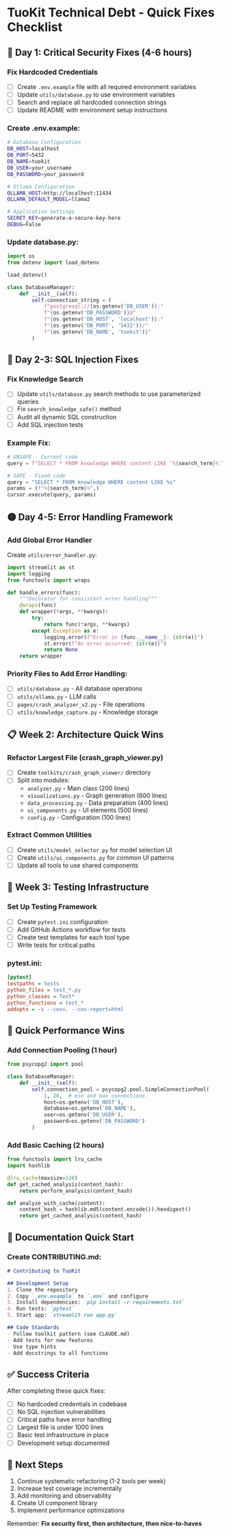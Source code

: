 # TuoKit Technical Debt - Quick Fixes Checklist

## 🚨 Day 1: Critical Security Fixes (4-6 hours)

### Fix Hardcoded Credentials
- [ ] Create `.env.example` file with all required environment variables
- [ ] Update `utils/database.py` to use environment variables
- [ ] Search and replace all hardcoded connection strings
- [ ] Update README with environment setup instructions

### Create .env.example:
```bash
# Database Configuration
DB_HOST=localhost
DB_PORT=5432
DB_NAME=tuokit
DB_USER=your_username
DB_PASSWORD=your_password

# Ollama Configuration
OLLAMA_HOST=http://localhost:11434
OLLAMA_DEFAULT_MODEL=llama2

# Application Settings
SECRET_KEY=generate-a-secure-key-here
DEBUG=False
```

### Update database.py:
```python
import os
from dotenv import load_dotenv

load_dotenv()

class DatabaseManager:
    def __init__(self):
        self.connection_string = (
            f"postgresql://{os.getenv('DB_USER')}:"
            f"{os.getenv('DB_PASSWORD')}@"
            f"{os.getenv('DB_HOST', 'localhost')}:"
            f"{os.getenv('DB_PORT', '5432')}/"
            f"{os.getenv('DB_NAME', 'tuokit')}"
        )
```

## 🔴 Day 2-3: SQL Injection Fixes

### Fix Knowledge Search
- [ ] Update `utils/database.py` search methods to use parameterized queries
- [ ] Fix `search_knowledge_safe()` method
- [ ] Audit all dynamic SQL construction
- [ ] Add SQL injection tests

### Example Fix:
```python
# UNSAFE - Current code
query = f"SELECT * FROM knowledge WHERE content LIKE '%{search_term}%'"

# SAFE - Fixed code
query = "SELECT * FROM knowledge WHERE content LIKE %s"
params = (f"%{search_term}%",)
cursor.execute(query, params)
```

## 🟡 Day 4-5: Error Handling Framework

### Add Global Error Handler
Create `utils/error_handler.py`:
```python
import streamlit as st
import logging
from functools import wraps

def handle_errors(func):
    """Decorator for consistent error handling"""
    @wraps(func)
    def wrapper(*args, **kwargs):
        try:
            return func(*args, **kwargs)
        except Exception as e:
            logging.error(f"Error in {func.__name__}: {str(e)}")
            st.error(f"An error occurred: {str(e)}")
            return None
    return wrapper
```

### Priority Files to Add Error Handling:
- [ ] `utils/database.py` - All database operations
- [ ] `utils/ollama.py` - LLM calls
- [ ] `pages/crash_analyzer_v2.py` - File operations
- [ ] `utils/knowledge_capture.py` - Knowledge storage

## 📋 Week 2: Architecture Quick Wins

### Refactor Largest File (crash_graph_viewer.py)
- [ ] Create `toolkits/crash_graph_viewer/` directory
- [ ] Split into modules:
  - `analyzer.py` - Main class (200 lines)
  - `visualizations.py` - Graph generation (600 lines)
  - `data_processing.py` - Data preparation (400 lines)
  - `ui_components.py` - UI elements (500 lines)
  - `config.py` - Configuration (100 lines)

### Extract Common Utilities
- [ ] Create `utils/model_selector.py` for model selection UI
- [ ] Create `utils/ui_components.py` for common UI patterns
- [ ] Update all tools to use shared components

## 🧪 Week 3: Testing Infrastructure

### Set Up Testing Framework
- [ ] Create `pytest.ini` configuration
- [ ] Add GitHub Actions workflow for tests
- [ ] Create test templates for each tool type
- [ ] Write tests for critical paths

### pytest.ini:
```ini
[pytest]
testpaths = tests
python_files = test_*.py
python_classes = Test*
python_functions = test_*
addopts = -v --cov=. --cov-report=html
```

## 🚀 Quick Performance Wins

### Add Connection Pooling (1 hour)
```python
from psycopg2 import pool

class DatabaseManager:
    def __init__(self):
        self.connection_pool = psycopg2.pool.SimpleConnectionPool(
            1, 20,  # min and max connections
            host=os.getenv('DB_HOST'),
            database=os.getenv('DB_NAME'),
            user=os.getenv('DB_USER'),
            password=os.getenv('DB_PASSWORD')
        )
```

### Add Basic Caching (2 hours)
```python
from functools import lru_cache
import hashlib

@lru_cache(maxsize=128)
def get_cached_analysis(content_hash):
    return perform_analysis(content_hash)

def analyze_with_cache(content):
    content_hash = hashlib.md5(content.encode()).hexdigest()
    return get_cached_analysis(content_hash)
```

## 📝 Documentation Quick Start

### Create CONTRIBUTING.md:
```markdown
# Contributing to TuoKit

## Development Setup
1. Clone the repository
2. Copy `.env.example` to `.env` and configure
3. Install dependencies: `pip install -r requirements.txt`
4. Run tests: `pytest`
5. Start app: `streamlit run app.py`

## Code Standards
- Follow toolkit pattern (see CLAUDE.md)
- Add tests for new features
- Use type hints
- Add docstrings to all functions
```

## ✅ Success Criteria

After completing these quick fixes:
- [ ] No hardcoded credentials in codebase
- [ ] No SQL injection vulnerabilities
- [ ] Critical paths have error handling
- [ ] Largest file is under 1000 lines
- [ ] Basic test infrastructure in place
- [ ] Development setup documented

## 🎯 Next Steps

1. Continue systematic refactoring (1-2 tools per week)
2. Increase test coverage incrementally
3. Add monitoring and observability
4. Create UI component library
5. Implement performance optimizations

Remember: **Fix security first, then architecture, then nice-to-haves**